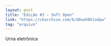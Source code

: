 ```yaml
---
layout: post
title: "Edição #3 - Soft Open"
link: "https://ckarchive.com/b/d0ueh0hlodpw"
tag: "arquivo"
---
```


Urna eletrônica

